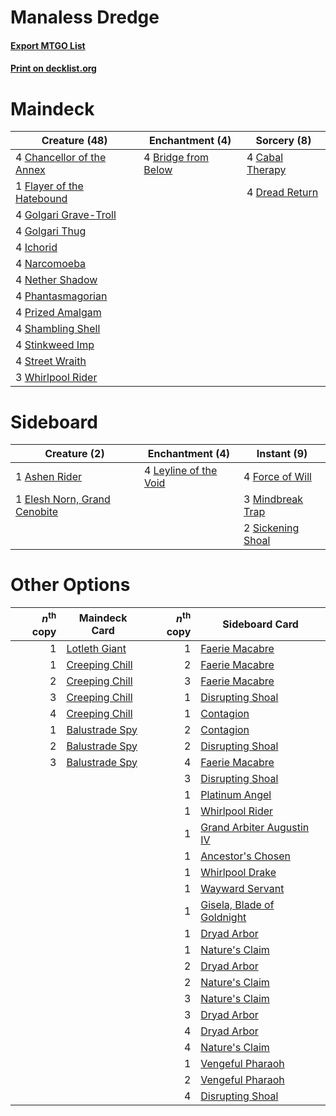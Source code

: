 # Manaless Dredge

#### [Export MTGO List](../collection/Manaless%20Dredge/Manaless%20Dredge.txt)
#### [Print on decklist.org](http://decklist.org/?deckmain=4%09Bridge%20from%20Below%0A4%09Cabal%20Therapy%0A4%09Chancellor%20of%20the%20Annex%0A4%09Dread%20Return%0A1%09Flayer%20of%20the%20Hatebound%0A4%09Golgari%20Grave-Troll%0A4%09Golgari%20Thug%0A4%09Ichorid%0A4%09Narcomoeba%0A4%09Nether%20Shadow%0A4%09Phantasmagorian%0A4%09Prized%20Amalgam%0A4%09Shambling%20Shell%0A4%09Stinkweed%20Imp%0A4%09Street%20Wraith%0A3%09Whirlpool%20Rider&deckside=1%09Ashen%20Rider%0A1%09Elesh%20Norn,%20Grand%20Cenobite%0A4%09Force%20of%20Will%0A4%09Leyline%20of%20the%20Void%0A3%09Mindbreak%20Trap%0A2%09Sickening%20Shoal)
# Maindeck

|                                           Creature (48)                                            |                                       Enchantment (4)                                        |                                       Sorcery (8)                                        |
|----------------------------------------------------------------------------------------------------|----------------------------------------------------------------------------------------------|------------------------------------------------------------------------------------------|
|4 [Chancellor of the Annex](http://gatherer.wizards.com/Pages/Card/Details.aspx?multiverseid=218083)|4 [Bridge from Below](http://gatherer.wizards.com/Pages/Card/Details.aspx?multiverseid=370353)|4 [Cabal Therapy](http://gatherer.wizards.com/Pages/Card/Details.aspx?multiverseid=265166)|
|1 [Flayer of the Hatebound](http://gatherer.wizards.com/Pages/Card/Details.aspx?multiverseid=262853)|                                                                                              |4 [Dread Return](http://gatherer.wizards.com/Pages/Card/Details.aspx?multiverseid=270463) |
|4 [Golgari Grave-Troll](http://gatherer.wizards.com/Pages/Card/Details.aspx?multiverseid=338406)    |                                                                                              |                                                                                          |
|4 [Golgari Thug](http://gatherer.wizards.com/Pages/Card/Details.aspx?multiverseid=292953)           |                                                                                              |                                                                                          |
|4 [Ichorid](http://gatherer.wizards.com/Pages/Card/Details.aspx?multiverseid=382977)                |                                                                                              |                                                                                          |
|4 [Narcomoeba](http://gatherer.wizards.com/Pages/Card/Details.aspx?multiverseid=370359)             |                                                                                              |                                                                                          |
|4 [Nether Shadow](http://gatherer.wizards.com/Pages/Card/Details.aspx?multiverseid=159265)          |                                                                                              |                                                                                          |
|4 [Phantasmagorian](http://gatherer.wizards.com/Pages/Card/Details.aspx?multiverseid=124472)        |                                                                                              |                                                                                          |
|4 [Prized Amalgam](http://gatherer.wizards.com/Pages/Card/Details.aspx?multiverseid=410014)         |                                                                                              |                                                                                          |
|4 [Shambling Shell](http://gatherer.wizards.com/Pages/Card/Details.aspx?multiverseid=292957)        |                                                                                              |                                                                                          |
|4 [Stinkweed Imp](http://gatherer.wizards.com/Pages/Card/Details.aspx?multiverseid=370450)          |                                                                                              |                                                                                          |
|4 [Street Wraith](http://gatherer.wizards.com/Pages/Card/Details.aspx?multiverseid=370428)          |                                                                                              |                                                                                          |
|3 [Whirlpool Rider](http://gatherer.wizards.com/Pages/Card/Details.aspx?multiverseid=27670)         |                                                                                              |                                                                                          |


# Sideboard

|                                             Creature (2)                                              |                                        Enchantment (4)                                         |                                        Instant (9)                                        |
|-------------------------------------------------------------------------------------------------------|------------------------------------------------------------------------------------------------|-------------------------------------------------------------------------------------------|
|1 [Ashen Rider](http://gatherer.wizards.com/Pages/Card/Details.aspx?multiverseid=373689)               |4 [Leyline of the Void](http://gatherer.wizards.com/Pages/Card/Details.aspx?multiverseid=205013)|4 [Force of Will](http://gatherer.wizards.com/Pages/Card/Details.aspx?multiverseid=382943) |
|1 [Elesh Norn, Grand Cenobite](http://gatherer.wizards.com/Pages/Card/Details.aspx?multiverseid=397880)|                                                                                                |3 [Mindbreak Trap](http://gatherer.wizards.com/Pages/Card/Details.aspx?multiverseid=197532)|
|                                                                                                       |                                                                                                |2 [Sickening Shoal](http://gatherer.wizards.com/Pages/Card/Details.aspx?multiverseid=74127)|


# Other Options

|*n*<sup>th</sup> copy|                                      Maindeck Card                                      |*n*<sup>th</sup> copy|                                           Sideboard Card                                            |
|--------------------:|-----------------------------------------------------------------------------------------|--------------------:|-----------------------------------------------------------------------------------------------------|
|                    1|[Lotleth Giant](http://gatherer.wizards.com/Pages/Card/Details.aspx?multiverseid=452824) |                    1|[Faerie Macabre](http://gatherer.wizards.com/Pages/Card/Details.aspx?multiverseid=370410)            |
|                    1|[Creeping Chill](http://gatherer.wizards.com/Pages/Card/Details.aspx?multiverseid=452816)|                    2|[Faerie Macabre](http://gatherer.wizards.com/Pages/Card/Details.aspx?multiverseid=370410)            |
|                    2|[Creeping Chill](http://gatherer.wizards.com/Pages/Card/Details.aspx?multiverseid=452816)|                    3|[Faerie Macabre](http://gatherer.wizards.com/Pages/Card/Details.aspx?multiverseid=370410)            |
|                    3|[Creeping Chill](http://gatherer.wizards.com/Pages/Card/Details.aspx?multiverseid=452816)|                    1|[Disrupting Shoal](http://gatherer.wizards.com/Pages/Card/Details.aspx?multiverseid=74128)           |
|                    4|[Creeping Chill](http://gatherer.wizards.com/Pages/Card/Details.aspx?multiverseid=452816)|                    1|[Contagion](http://gatherer.wizards.com/Pages/Card/Details.aspx?multiverseid=159089)                 |
|                    1|[Balustrade Spy](http://gatherer.wizards.com/Pages/Card/Details.aspx?multiverseid=438646)|                    2|[Contagion](http://gatherer.wizards.com/Pages/Card/Details.aspx?multiverseid=159089)                 |
|                    2|[Balustrade Spy](http://gatherer.wizards.com/Pages/Card/Details.aspx?multiverseid=438646)|                    2|[Disrupting Shoal](http://gatherer.wizards.com/Pages/Card/Details.aspx?multiverseid=74128)           |
|                    3|[Balustrade Spy](http://gatherer.wizards.com/Pages/Card/Details.aspx?multiverseid=438646)|                    4|[Faerie Macabre](http://gatherer.wizards.com/Pages/Card/Details.aspx?multiverseid=370410)            |
|                     |                                                                                         |                    3|[Disrupting Shoal](http://gatherer.wizards.com/Pages/Card/Details.aspx?multiverseid=74128)           |
|                     |                                                                                         |                    1|[Platinum Angel](http://gatherer.wizards.com/Pages/Card/Details.aspx?multiverseid=425817)            |
|                     |                                                                                         |                    1|[Whirlpool Rider](http://gatherer.wizards.com/Pages/Card/Details.aspx?multiverseid=27670)            |
|                     |                                                                                         |                    1|[Grand Arbiter Augustin IV](http://gatherer.wizards.com/Pages/Card/Details.aspx?multiverseid=370420) |
|                     |                                                                                         |                    1|[Ancestor's Chosen](http://gatherer.wizards.com/Pages/Card/Details.aspx?multiverseid=34243)          |
|                     |                                                                                         |                    1|[Whirlpool Drake](http://gatherer.wizards.com/Pages/Card/Details.aspx?multiverseid=27671)            |
|                     |                                                                                         |                    1|[Wayward Servant](http://gatherer.wizards.com/Pages/Card/Details.aspx?multiverseid=426910)           |
|                     |                                                                                         |                    1|[Gisela, Blade of Goldnight](http://gatherer.wizards.com/Pages/Card/Details.aspx?multiverseid=442193)|
|                     |                                                                                         |                    1|[Dryad Arbor](http://gatherer.wizards.com/Pages/Card/Details.aspx?multiverseid=282542)               |
|                     |                                                                                         |                    1|[Nature's Claim](http://gatherer.wizards.com/Pages/Card/Details.aspx?multiverseid=438743)            |
|                     |                                                                                         |                    2|[Dryad Arbor](http://gatherer.wizards.com/Pages/Card/Details.aspx?multiverseid=282542)               |
|                     |                                                                                         |                    2|[Nature's Claim](http://gatherer.wizards.com/Pages/Card/Details.aspx?multiverseid=438743)            |
|                     |                                                                                         |                    3|[Nature's Claim](http://gatherer.wizards.com/Pages/Card/Details.aspx?multiverseid=438743)            |
|                     |                                                                                         |                    3|[Dryad Arbor](http://gatherer.wizards.com/Pages/Card/Details.aspx?multiverseid=282542)               |
|                     |                                                                                         |                    4|[Dryad Arbor](http://gatherer.wizards.com/Pages/Card/Details.aspx?multiverseid=282542)               |
|                     |                                                                                         |                    4|[Nature's Claim](http://gatherer.wizards.com/Pages/Card/Details.aspx?multiverseid=438743)            |
|                     |                                                                                         |                    1|[Vengeful Pharaoh](http://gatherer.wizards.com/Pages/Card/Details.aspx?multiverseid=220170)          |
|                     |                                                                                         |                    2|[Vengeful Pharaoh](http://gatherer.wizards.com/Pages/Card/Details.aspx?multiverseid=220170)          |
|                     |                                                                                         |                    4|[Disrupting Shoal](http://gatherer.wizards.com/Pages/Card/Details.aspx?multiverseid=74128)           |

